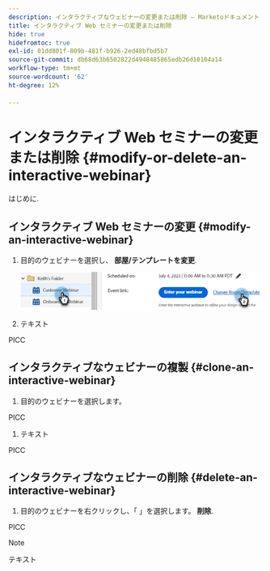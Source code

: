 ```yaml
---
description: インタラクティブなウェビナーの変更または削除 — Marketoドキュメント — 製品ドキュメント
title: インタラクティブ Web セミナーの変更または削除
hide: true
hidefromtoc: true
exl-id: 01dd801f-809b-481f-b926-2ed48bfbd5b7
source-git-commit: db68d63b6502822d4948485865edb26d10104a14
workflow-type: tm+mt
source-wordcount: '62'
ht-degree: 12%

---
```


# インタラクティブ Web セミナーの変更または削除 {#modify-or-delete-an-interactive-webinar}

はじめに.

## インタラクティブ Web セミナーの変更 {#modify-an-interactive-webinar}

1. 目的のウェビナーを選択し、 **部屋/テンプレートを変更**.

   ![](assets/modify-or-delete-an-interactive-webinar-1.png)

1. テキスト

PICC

## インタラクティブなウェビナーの複製 {#clone-an-interactive-webinar}

1. 目的のウェビナーを選択します。

PICC

1. テキスト

PICC

## インタラクティブなウェビナーの削除 {#delete-an-interactive-webinar}

1. 目的のウェビナーを右クリックし、「 」を選択します。 **削除**.

PICC

>[!NOTE]
>
>テキスト
